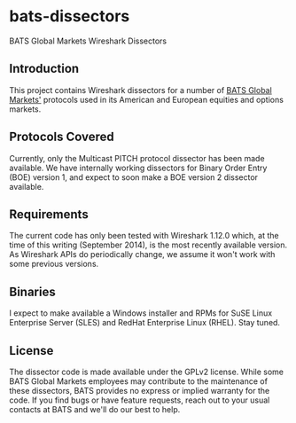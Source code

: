 bats-dissectors
===============

BATS Global Markets Wireshark Dissectors

Introduction
------------

This project contains Wireshark dissectors for a number of [BATS
Global Markets'](http://www.bats.com/) protocols used in its American
and European equities and options markets.

Protocols Covered
-----------------

Currently, only the Multicast PITCH protocol dissector has been made
available. We have internally working dissectors for Binary Order
Entry (BOE) version 1, and expect to soon make a BOE version 2
dissector available.

Requirements
------------

The current code has only been tested with Wireshark 1.12.0 which, at
the time of this writing (September 2014), is the most recently
available version. As Wireshark APIs do periodically change, we assume
it won't work with some previous versions.

Binaries
--------

I expect to make available a Windows installer and RPMs for SuSE Linux
Enterprise Server (SLES) and RedHat Enterprise Linux (RHEL). Stay
tuned.

License
-------

The dissector code is made available under the GPLv2 license. While
some BATS Global Markets employees may contribute to the maintenance
of these dissectors, BATS provides no express or implied warranty for
the code. If you find bugs or have feature requests, reach out to your
usual contacts at BATS and we'll do our best to help.

